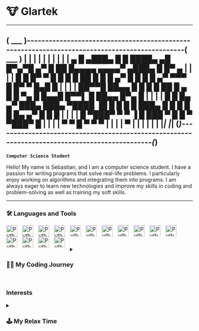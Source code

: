 # 🐮  Glartek
---
( ___ )----------------------------------------------------------------------------------------------( ___ )
 |   |                                                                                                |   | 
 |   |                                                                                                |   | 
 |   |  ▄  █ ▄███▄   █    █    ████▄     ▄█ █▀▄▀█       ▄▀  █    ██   █▄▄▄▄    ▄▄▄▄▀ ▄███▄   █  █▀  ▄ |   | 
 |   | █   █ █▀   ▀  █    █    █   █     ██ █ █ █     ▄▀    █    █ █  █  ▄▀ ▀▀▀ █    █▀   ▀  █▄█   █  |   | 
 |   | ██▀▀█ ██▄▄    █    █    █   █     ██ █ ▄ █     █ ▀▄  █    █▄▄█ █▀▀▌      █    ██▄▄    █▀▄  █   |   | 
 |   | █   █ █▄   ▄▀ ███▄ ███▄ ▀████     ▐█ █   █     █   █ ███▄ █  █ █  █     █     █▄   ▄▀ █  █ █   |   | 
 |   |    █  ▀███▀       ▀    ▀           ▐    █       ███      ▀   █   █     ▀      ▀███▀     █      |   | 
 |   |   ▀                                    ▀                    █   ▀                      ▀   ▀   |   | 
 |   |                                                            ▀                                   |   | 
 |   |                                                                                                |   | 
 |___|                                                                                                |___| 
(_____)----------------------------------------------------------------------------------------------(_____)
---
**`Computer Science Student`**

Hello! My name is Sebastian, and I am a computer science student. I have a passion for writing programs that solve real-life problems. I particularly enjoy working on algorithms and integrating them into programs. I am always eager to learn new technologies and improve my skills in coding and problem-solving as well as training my soft skills.

---
### 🛠️ Languages and Tools
<img align="left" alt="Python" width="30px" style="padding-right:10px;" src="https://cdn.jsdelivr.net/gh/devicons/devicon@latest/icons/python/python-original.svg"/>
<img align="left" alt="Python" width="30px" style="padding-right:10px;" src="https://cdn.jsdelivr.net/gh/devicons/devicon@latest/icons/pycharm/pycharm-original.svg"/>
<img align="left" alt="Python" width="30px" style="padding-right:10px;" src="https://cdn.jsdelivr.net/gh/devicons/devicon@latest/icons/numpy/numpy-original.svg"/>
<img align="left" alt="Python" width="30px" style="padding-right:10px;" src="https://cdn.jsdelivr.net/gh/devicons/devicon@latest/icons/jupyter/jupyter-original.svg"/>
<img align="left" alt="Python" width="30px" style="padding-right:10px;" src="https://cdn.jsdelivr.net/gh/devicons/devicon@latest/icons/pandas/pandas-original.svg"/>
<img align="left" alt="Python" width="30px" style="padding-right:10px;" src="https://cdn.jsdelivr.net/gh/devicons/devicon@latest/icons/tensorflow/tensorflow-original.svg"/>
<img align="left" alt="Python" width="30px" style="padding-right:10px;" src="https://cdn.jsdelivr.net/gh/devicons/devicon@latest/icons/godot/godot-original.svg"/>
<img align="left" alt="Python" width="30px" style="padding-right:10px;" src="https://cdn.jsdelivr.net/gh/devicons/devicon@latest/icons/java/java-original.svg"/>
<img align="left" alt="Python" width="30px" style="padding-right:10px;" src="https://cdn.jsdelivr.net/gh/devicons/devicon@latest/icons/intellij/intellij-original.svg"/>
<img align="left" alt="Python" width="30px" style="padding-right:10px;" src="https://cdn.jsdelivr.net/gh/devicons/devicon@latest/icons/vscode/vscode-original.svg"/>
<img align="left" alt="Python" width="30px" style="padding-right:10px;" src="https://cdn.jsdelivr.net/gh/devicons/devicon@latest/icons/linux/linux-original.svg"/>
<img align="left" alt="Python" width="30px" style="padding-right:10px;" src="https://cdn.jsdelivr.net/gh/devicons/devicon@latest/icons/latex/latex-original.svg"/>
<img align="left" alt="Python" width="30px" style="padding-right:10px;" src="https://cdn.jsdelivr.net/gh/devicons/devicon@latest/icons/cplusplus/cplusplus-original.svg"/> 
<img align="left" alt="Python" width="30px" style="padding-right:10px;" src="https://cdn.jsdelivr.net/gh/devicons/devicon@latest/icons/git/git-original.svg"/> 
<img align="left" alt="Python" width="30px" style="padding-right:10px;" src="https://cdn.jsdelivr.net/gh/devicons/devicon@latest/icons/ubuntu/ubuntu-original.svg"/>
<br />

#

<!--
### 📊 Stats

![Forrest's GitHub stats](https://github-readme-stats.vercel.app/api?username=glartek2&show_icons=true&theme=dracula)

<!-- ![GitHub Streak](https://streak-stats.demolab.com?user=glartek2&theme=dracula&border_radius=4.5) -->

<details>
 <summary><h3>👨‍💻 My Coding Journey</h3></summary>
    My journey into coding began in middle school when I initially joined a computer science class for its Photoshop course. However, I quickly became captivated by coding after our teacher posed algorithm questions to students from other courses. I love a good puzzle, and this sparked my interest in programming.
    For a couple of years, I delved deeply into problem-solving and math, almost completely pausing my coding activities. When the time came to choose a career path, I realized that creating and integrating real-life solutions was more exciting to me than theoretical calculations. Now, after two years of college, I am pursuing my Computer Science degree with a focus on algorithms.
</details>


#

### Interests
<details>
  <summary><h3> 🕹️ My Relax Time </h3></summary>
I am a huge fan of Souls games, with Sekiro being my favorite. These games teach patience and determination to overcome obstacles. I also enjoy playing Minecraft, where I can unleash my creativity or simply relax and immerse myself in a good story. This love for engaging narratives extends to books and movies as well.

Gaming is also a way for me to connect with my long-distance friends. Additionally, like most people, I enjoy listening to music, particularly soundtracks from games and movies I've experienced. Music helps me focus while working.

Another passion of mine is gastronomy. While I don't cook often, I love watching and reading about cooking techniques and products from different countries. Learning about various food cultures fascinates me, and I dream of traveling to these countries to try their local cuisine and do some sightseeing.

</details>
